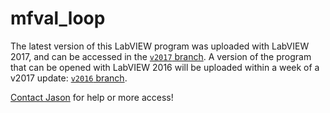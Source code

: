 # mfval_loop

The latest version of this LabVIEW program was uploaded with LabVIEW 2017, and can be accessed in the [`v2017` branch](https://github.com/mfval/mfval_loop/tree/v2017).
A version of the program that can be opened with LabVIEW 2016 will be uploaded within a week of a v2017 update: [`v2016` branch](https://github.com/mfval/mfval_loop/tree/v2016).

[Contact Jason](mailto:cchan42@wisc.edu) for help or more access!
